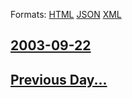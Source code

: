 
Formats: [HTML](2003/09/22/index.html)  [JSON](2003/09/22/index.json)  [XML](2003/09/22/index.xml)  

## [2003-09-22](/news/2003/09/22/index.md)

## [Previous Day...](/news/2003/09/21/index.md)

